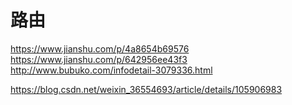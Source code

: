 # 路由
https://www.jianshu.com/p/4a8654b69576
https://www.jianshu.com/p/642956ee43f3
http://www.bubuko.com/infodetail-3079336.html




https://blog.csdn.net/weixin_36554693/article/details/105906983
